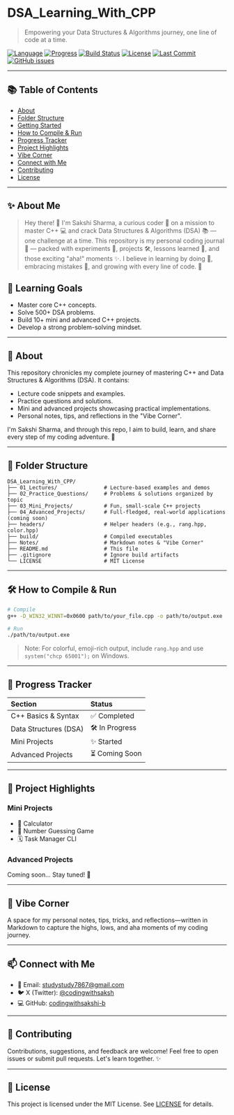 # DSA_Learning_With_CPP
> Empowering your Data Structures & Algorithms journey, one line of code at a time.

[![Language](https://img.shields.io/badge/Language-C%2B%2B-blue)](https://isocpp.org/) [![Progress](https://img.shields.io/badge/Progress-20%25-yellow)]() [![Build Status](https://img.shields.io/badge/Build-Passing-brightgreen)](https://github.com/codingwithsakshi-b/DSA_Learning_With_CPP/actions) [![License](https://img.shields.io/badge/License-MIT-green)](LICENSE)
[![Last Commit](https://img.shields.io/github/last-commit/codingwithsakshi-b/DSA_Learning_With_CPP?style=flat)](https://github.com/codingwithsakshi-b/DSA_Learning_With_CPP/commits)
[![GitHub issues](https://img.shields.io/github/issues/codingwithsakshi-b/DSA_Learning_With_CPP)](https://github.com/codingwithsakshi-b/DSA_Learning_With_CPP/issues)

---

## 📚 Table of Contents

- [About](#-about)
- [Folder Structure](#-folder-structure)
- [Getting Started](#-getting-started)
- [How to Compile & Run](#️-how-to-compile--run)
- [Progress Tracker](#-progress-tracker)
- [Project Highlights](#-project-highlights)
- [Vibe Corner](#-vibe-corner)
- [Connect with Me](#-connect-with-me)
- [Contributing](#-contributing)
- [License](#-license)

---

## ✨ About Me
> Hey there! 👋 I'm Sakshi Sharma, a curious coder 🧠 on a mission to master C++ 💻 and crack Data Structures & Algorithms (DSA) 📚 — one challenge at a time.
This repository is my personal coding journal 📓 — packed with experiments 🔬, projects 🛠️, lessons learned 📖, and those exciting "aha!" moments ✨.
I believe in learning by doing 🚀, embracing mistakes 🙌, and growing with every line of code. 🌱

## 🎯 Learning Goals
- Master core C++ concepts.
- Solve 500+ DSA problems.
- Build 10+ mini and advanced C++ projects.
- Develop a strong problem-solving mindset.

---

## 📖 About

This repository chronicles my complete journey of mastering C++ and Data Structures & Algorithms (DSA). It contains:

- Lecture code snippets and examples.
- Practice questions and solutions.
- Mini and advanced projects showcasing practical implementations.
- Personal notes, tips, and reflections in the "Vibe Corner".

I'm Sakshi Sharma, and through this repo, I aim to build, learn, and share every step of my coding adventure. 🚀

---

## 📂 Folder Structure

```
DSA_Learning_With_CPP/
├── 01_Lectures/               # Lecture-based examples and demos
├── 02_Practice_Questions/     # Problems & solutions organized by topic
├── 03_Mini_Projects/          # Fun, small-scale C++ projects
├── 04_Advanced_Projects/      # Full-fledged, real-world applications (coming soon)
├── headers/                   # Helper headers (e.g., rang.hpp, color.hpp)
├── build/                     # Compiled executables
├── Notes/                     # Markdown notes & "Vibe Corner"
├── README.md                  # This file
├── .gitignore                 # Ignore build artifacts
└── LICENSE                    # MIT License
```

---

## 🛠️ How to Compile & Run

```bash
# Compile
g++ -D_WIN32_WINNT=0x0600 path/to/your_file.cpp -o path/to/output.exe

# Run
./path/to/output.exe
```

> Note: For colorful, emoji-rich output, include `rang.hpp` and use `system("chcp 65001");` on Windows.

---

## 🚀 Progress Tracker

| Section                | Status          |
|:-----------------------|:----------------|
| C++ Basics & Syntax    | ✅ Completed    |
| Data Structures (DSA)  | 🛠 In Progress  |
| Mini Projects          | ✨ Started      |
| Advanced Projects      | ⏳ Coming Soon  |

---

## 🎯 Project Highlights

### Mini Projects
- 🔧 Calculator
- 🎲 Number Guessing Game
- 🗓️ Task Manager CLI

### Advanced Projects
Coming soon... Stay tuned! 🚀

---

## 🎉 Vibe Corner

A space for my personal notes, tips, tricks, and reflections—written in Markdown to capture the highs, lows, and aha moments of my coding journey.

---

## 📫 Connect with Me

- 📧 Email: [studystudy7867@gmail.com](mailto:studystudy7867@gmail.com)
- 🐦 X (Twitter): [@codingwithsaksh](https://twitter.com/codingwithsaksh)
- 💻 GitHub: [codingwithsakshi-b](https://github.com/codingwithsakshi-b)

---

## 🤝 Contributing

Contributions, suggestions, and feedback are welcome! Feel free to open issues or submit pull requests. Let's learn together. ✨

---

## 📄 License

This project is licensed under the MIT License. See [LICENSE](LICENSE) for details.
